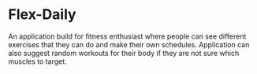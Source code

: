 # Flex-Daily
An application build for fitness enthusiast where people can see different exercises that they can do and make their own schedules. Application can also suggest random workouts for their body if they are not sure which muscles to target.
